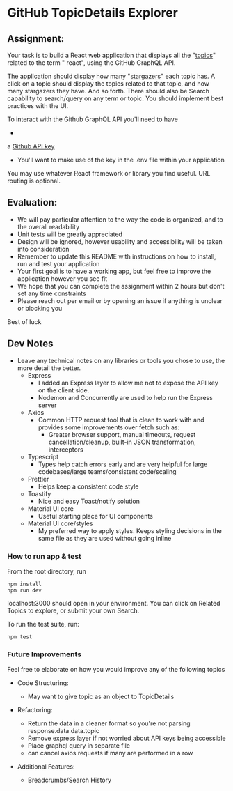 # GitHub TopicDetails Explorer

## Assignment:

Your task is to build a React web application that displays all
the "[topics](https://docs.github.com/en/free-pro-team@latest/graphql/reference/objects#topic)" related to the term "
react", using the GitHub GraphQL API.

The application should display how
many "[stargazers](https://docs.github.com/en/free-pro-team@latest/graphql/reference/objects#stargazerconnection)" each
topic has. A click on a topic should display the topics related to that topic, and how many stargazers they have. And so
forth. There should also be Search capability to search/query on any term or topic. You should implement best practices
with the UI.

To interact with the Github GraphQL API you'll need to have

*
a [Github API key](https://docs.github.com/en/free-pro-team@latest/graphql/guides/forming-calls-with-graphql#authenticating-with-graphql)

* You'll want to make use of the key in the .env file within your application

You may use whatever React framework or library you find useful. URL routing is optional.

## Evaluation:

* We will pay particular attention to the way the code is organized, and to the overall readability
* Unit tests will be greatly appreciated
* Design will be ignored, however usability and accessibility will be taken into consideration
* Remember to update this README with instructions on how to install, run and test your application
* Your first goal is to have a working app, but feel free to improve the application however you see fit
* We hope that you can complete the assignment within 2 hours but don't set any time constraints
* Please reach out per email or by opening an issue if anything is unclear or blocking you

Best of luck

## Dev Notes

* Leave any technical notes on any libraries or tools you chose to use, the more detail the better.
    * Express
        * I added an Express layer to allow me not to expose the API key on the client side.
        * Nodemon and Concurrently are used to help run the Express server
    * Axios
        * Common HTTP request tool that is clean to work with and provides some improvements over fetch such as:
            * Greater browser support, manual timeouts, request cancellation/cleanup, built-in JSON transformation,
              interceptors
    * Typescript
        * Types help catch errors early and are very helpful for large codebases/large teams/consistent code/scaling
    * Prettier
        * Helps keep a consistent code style
    * Toastify
        * Nice and easy Toast/notify solution
    * Material UI core
        * Useful starting place for UI components
    * Material UI core/styles
        * My preferred way to apply styles. Keeps styling decisions in the same file as they are used without going
          inline

### How to run app & test

From the root directory, run

    npm install
    npm run dev

localhost:3000 should open in your environment. You can click on Related Topics to explore, or submit your own Search.

To run the test suite, run:

    npm test

### Future Improvements

Feel free to elaborate on how you would improve any of the following topics

* Code Structuring:
    * May want to give topic as an object to TopicDetails

* Refactoring:
    * Return the data in a cleaner format so you're not parsing response.data.data.topic
    * Remove express layer if not worried about API keys being accessible
    * Place graphql query in separate file
    * can cancel axios requests if many are performed in a row

* Additional Features:
    * Breadcrumbs/Search History

